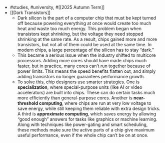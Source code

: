 - #studies, #university, #[[2025 Autumn Term]]
- [[Dark Transistors]]
	- Dark silicon is the part of a computer chip that must be kept turned off because powering everything at once would create too much heat and waste too much energy. This problem began when transistors kept shrinking, but the voltage they need stopped shrinking at the same rate. As a result, chips gained more and more transistors, but not all of them could be used at the same time. In modern chips, a large percentage of the silicon has to stay “dark.”
	- This became a serious issue when the industry shifted to multicore processors. Adding more cores should have made chips much faster, but in practice, many cores can’t run together because of power limits. This means the speed benefits flatten out, and simply adding transistors no longer guarantees performance growth.
	- To solve this, chip designers use smarter strategies. One is **specialization**, where special-purpose units (like AI or video accelerators) are built into chips. These can do certain tasks much more efficiently than general-purpose cores. Another is **near-threshold computing**, where chips are run at very low voltage to save energy, while still keeping them reliable with extra design tricks. A third is **approximate computing**, which saves energy by allowing “good enough” answers for tasks like graphics or machine learning. Along with techniques like power-gating and smart scheduling, these methods make sure the active parts of a chip give maximum useful performance, even if the whole chip can’t be on at once.
